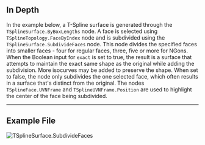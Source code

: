 <!--- Autodesk.DesignScript.Geometry.TSpline.TSplineSurface.SubdivideFaces --->
<!--- WKY3SVAE74IVMZW7MVT4F5TGIUFXAGA2W2FN6Q6PACG3NH6AMVFA --->
## In Depth
In the example below, a T-Spline surface is generated through the `TSplineSurface.ByBoxLengths` node.
A face is selected using `TSplineTopology.FaceByIndex` node and is subdivided using the `TSplineSurface.SubdivideFaces` node.
This node divides the specified faces into smaller faces - four for regular faces, three, five or more for NGons.
When the Boolean input for `exact` is set to true, the result is a surface that attempts to maintain the exact same shape as the original while adding the subdivision. More isocurves may be added to preserve the shape. When set to false, the node only subdivides the one selected face, which often results in a surface that's distinct from the original.
The nodes `TSplineFace.UVNFrame` and `TSplineUVNFrame.Position` are used to highlight the center of the face being subdivided.
___
## Example File

![TSplineSurface.SubdivideFaces](./WKY3SVAE74IVMZW7MVT4F5TGIUFXAGA2W2FN6Q6PACG3NH6AMVFA_img.jpg)
